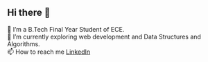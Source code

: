 ## Hi there 👋
 🔭 I’m a  B.Tech Final Year Student of ECE.  
 🌱 I’m currently exploring web development and Data Structures and Algorithms.  
 📫 How to reach me [LinkedIn](https://www.linkedin.com/in/ashish-kumar-yadav-72a9b2222/)
 
<!--
**aryawarti/aryawarti** is a ✨ _special_ ✨ repository because its `README.md` (this file) appears on your GitHub profile.

Here are some ideas to get you started:

- 🔭 I’m currently working on ...
- 🌱 I’m currently learning ...
- 👯 I’m looking to collaborate on ...
- 🤔 I’m looking for help with ...
- 💬 Ask me about ...
- 📫 How to reach me: ...
- 😄 Pronouns: ...
- ⚡ Fun fact: ...
-->
